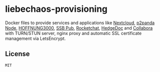 # liebechaos-provisioning

Docker files to provide services and applications like [Nextcloud](https://nextcloud.com/), [p2panda Node](https://p2panda.org/), [HOFFNUNG3000](https://hoffnung3000.de), [SSB Pub](https://www.scuttlebutt.nz/), [Rocketchat](https://rocket.chat/), [HedgeDoc](https://hedgedoc.org/) and [Collabora](https://www.collaboraoffice.com/code/) with TURN/STUN server, nginx proxy and automatic SSL certificate management via LetsEncrypt.

## License

`MIT`
